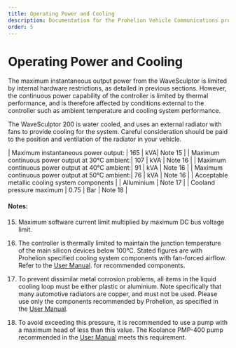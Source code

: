 ```yaml
---
title: Operating Power and Cooling
description: Documentation for the Prohelion Vehicle Communications protocol
order: 5
---
```


# Operating Power and Cooling

The maximum instantaneous output power from the WaveSculptor is limited by internal hardware restrictions, as detailed in previous sections.  However, the continuous power capability of the controller is limited by thermal performance, and is therefore affected by conditions external to the controller such as ambient temperature and cooling system performance.

The WaveSculptor 200 is water cooled, and uses an external radiator with fans to provide cooling for the system.  Careful consideration should be paid to the position and ventilation of the radiator in your vehicle.

| Maximum instantaneous power output: | 165 | kVA| Note 15 |
| Maximum continuous power output at 30°C ambient:| 107 | kVA | Note 16 |
| Maximum continuous power output at 40°C ambient:| 91 | kVA | Note 16 |
| Maximum continuous power output at 50°C ambient:| 76 | kVA | Note 16 |
| Acceptable metallic cooling system components | | Alluminium | Note 17 | 
| Cooland pressure maximum | 0.75 | Bar | Note 18 | 

#### Notes: 

15) Maximum software current limit multiplied by maximum DC bus voltage limit.

16) The controller is thermally limited to maintain the junction temperature of the main silicon devices below 100°C.  Stated figures are with Prohelion specified cooling system components with fan-forced airflow. Refer to the [User Manual](http://localhost:4000/WaveSculptor_Motor_Controllers/User_Manual/index.md). for recommended components.

17) To prevent dissimilar metal corrosion problems, all items in the liquid cooling loop must be either plastic or aluminium.  Note specifically that many automotive radiators are copper, and must not be used.  Please use only the components recommended by Prohelion, as specified in the [User Manual](http://localhost:4000/WaveSculptor_Motor_Controllers/User_Manual/index.md).

18) To avoid exceeding this pressure, it is recommended to use a pump with a maximum head of less than this value.  The Koolance PMP-400 pump recommended in the [User Manual](http://localhost:4000/WaveSculptor_Motor_Controllers/User_Manual/index.md) meets this requirement.
